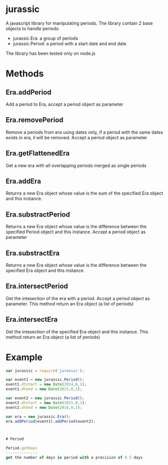 # jurassic

A javascript library for manipulating periods. The library contain 2 base objects to handle periods:

* jurassic.Era: a group of periods
* jurassic.Period: a period with a start date and end date

The library has been tested only on node.js

# Methods

Era.addPeriod
-------------
Add a period to Era, accept a period object as parameter

Era.removePeriod
----------------
Remove a periods from era using dates only, if a period with the same dates exists in era, il will be removed.
Accept a period object as parameter

Era.getFlattenedEra
-------------------
Get a new era with all overlapping periods merged as single periods

Era.addEra
----------
Returns a new Era object whose value is the sum of the specified Era object and this instance.

Era.substractPeriod
-------------------
Returns a new Era object whose value is the difference between the specified Period object and this instance.
Accept a period object as parameter

Era.substractEra
----------------
Returns a new Era object whose value is the difference between the specified Era object and this instance.

Era.intersectPeriod
-------------------
Get the intesection of the era with a period. Accept a period object as parameter. This method return an Era object (a list of periods)

Era.intersectEra
----------------
Get the intesection of the specified Era object and this instance. This method return an Era object (a list of periods)


# Example

```javascript
var jurassic = require('jurassic');

var event1 = new jurassic.Period();
event1.dtstart = new Date(2014,0,1);
event1.dtend = new Date(2015,0,1);

var event2 = new jurassic.Period();
event2.dtstart = new Date(2015,0,1);
event2.dtend = new Date(2016,0,1);

var era = new jurassic.Era();
era.addPeriod(event1).addPeriod(event2);



# Period

Period.getDays
--------------
get the number of days in period with a precision of 0.5 days
```